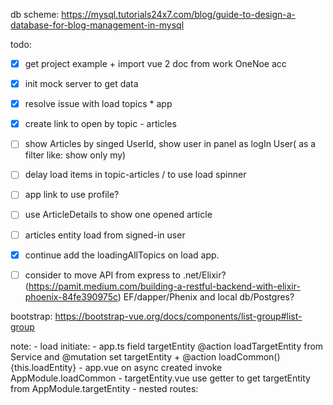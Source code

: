 db scheme: https://mysql.tutorials24x7.com/blog/guide-to-design-a-database-for-blog-management-in-mysql 


todo:
 - [x] get project example + import vue 2 doc from work OneNoe acc
 - [x] init mock server to get data
 - [x] resolve issue with load topics * app
 - [x] create link to open by topic - articles
 - [ ] show Articles by singed UserId, show user in panel as logIn User( as a filter like: show only my)
 - [ ] delay load items in topic-articles / to use load spinner
 - [ ] app link to use profile?
 - [ ] use ArticleDetails to show one opened article
 - [ ] articles entity load from signed-in user
 - [x] continue add the loadingAllTopics on load app.
 - [ ] consider to move API from express to .net/Elixir?(https://pamit.medium.com/building-a-restful-backend-with-elixir-phoenix-84fe390975c) EF/dapper/Phenix and local db/Postgres? 
        

bootstrap:
    https://bootstrap-vue.org/docs/components/list-group#list-group

 note: 
    - load initiate: 
        - app.ts 
            field targetEntity
            @action loadTargetEntity from Service and @mutation set targetEntity + @action loadCommon(){this.loadEntity}
        - app.vue
            on async created invoke AppModule.loadCommon
        - targetEntity.vue
            use getter to get targetEntity from AppModule.targetEntity
    - nested routes:



